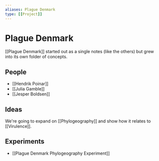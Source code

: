 ```yaml
---
aliases: Plague Denmark
type: [[Project]]
---
```


# Plague Denmark

[[Plague Denmark]] started out as a single notes (like the others) but grew into its own folder of concepts.

## People
- [[Hendrik Poinar]]
- [[Julia Gamble]]
- [[Jesper Boldsen]]

## Ideas
We're going to expand on [[Phylogeography]] and show how it relates to [[Virulence]].

## Experiments

- [[Plague Denmark Phylogeography Experiment]]